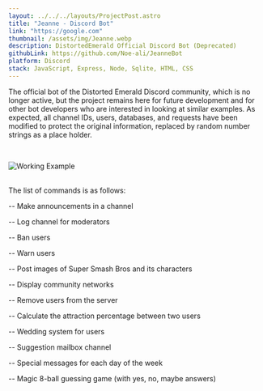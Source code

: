 ```yaml
---
layout: ../../../layouts/ProjectPost.astro
title: "Jeanne - Discord Bot"
link: "https://google.com"
thumbnail: /assets/img/Jeanne.webp
description: DistortedEmerald Official Discord Bot (Deprecated)
githubLink: https://github.com/Noe-ali/JeanneBot
platform: Discord
stack: JavaScript, Express, Node, Sqlite, HTML, CSS
---
```


The official bot of the Distorted Emerald Discord community, which is no longer active, but the project remains here for future development and for other bot developers who are interested in looking at similar examples. As expected, all channel IDs, users, databases, and requests have been modified to protect the original information, replaced by random number strings as a place holder.

<br>

![Working Example](https://user-images.githubusercontent.com/95829890/247707915-8ea3bffe-5e44-4ebd-b1df-5475a3507b40.png)

<br>
The list of commands is as follows:

-- Make announcements in a channel

-- Log channel for moderators

-- Ban users

-- Warn users

-- Post images of Super Smash Bros and its characters

-- Display community networks

-- Remove users from the server

-- Calculate the attraction percentage between two users

-- Wedding system for users

-- Suggestion mailbox channel

-- Special messages for each day of the week

-- Magic 8-ball guessing game (with yes, no, maybe answers)

